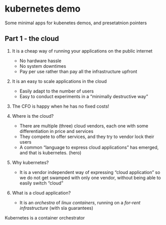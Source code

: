 # kubernetes demo
Some minimal apps for kubenetes demos, and presetatnion pointers

## Part 1 - the cloud

1. It is a cheap way of running your applications on the public internet
   - No hardware hassle
   - No system downtimes
   - Pay per use rather than pay all the infrastructure upfront

2. It is an easy to scale applications in the cloud
   - Easily adapt to the number of users
   - Easy to conduct experiments in a “minimally destructive way”

3. The CFO is happy when he has no fixed costs!


4. Where is the cloud?
   - There are multiple (three) cloud vendors, each one with some differentiation in price and services
   - They compete to offer services, and they try to vendor lock their users
   - A common “language to express cloud applications” has emerged, and that is kubernetes. (hero)

5. Why kubernetes?
   - It is a vendor independent way of expressing “cloud application” so we do not get swamped with only one vendor, without being able to easily switch “cloud”

6. What is a cloud application?
   - It is an _orchestra_ of _linux containers_, running on a _for-rent infrastructure_ (with sla guarantees)


Kubernetes is a container orchestrator




